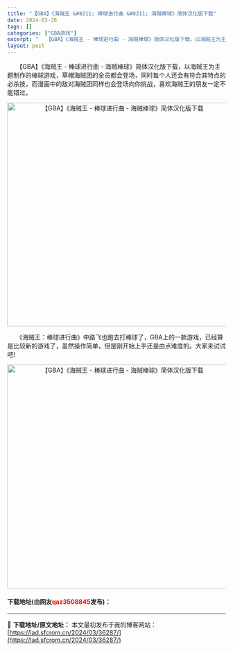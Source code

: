 ```yaml
---
title: "【GBA】《海贼王 &#8211; 棒球进行曲 &#8211; 海贼棒球》简体汉化版下载"
date: 2024-03-26
tags: []
categories: ["GBA游戏"]
excerpt: "　　【GBA】《海贼王 - 棒球进行曲 - 海贼棒球》简体汉化版下载，以海贼王为主题制作的棒球游戏，草帽海贼团的全员都会登场，同时每个人还会有符合其特点的必杀技，而漫画中的敌对海贼团同样也会登场向你挑战，喜欢海贼王的朋友一定不能错过。 　　《海贼王：棒球进行曲》中路飞也跑去打棒球了，GBA上的一款游&hellip;"
layout: post
---
```


 <p>　　【GBA】《海贼王 - 棒球进行曲 - 海贼棒球》简体汉化版下载，以海贼王为主题制作的棒球游戏，草帽海贼团的全员都会登场，同时每个人还会有符合其特点的必杀技，而漫画中的敌对海贼团同样也会登场向你挑战，喜欢海贼王的朋友一定不能错过。</p> <p align="center"><img align="" border="0" src="https://lad.sfcrom.cn/wp-content/uploads/2024/03/20240326_660263ccd32b1.jpg" width="516" alt="【GBA】《海贼王 - 棒球进行曲 - 海贼棒球》简体汉化版下载" /></p> <p>　　《海贼王：棒球进行曲》中路飞也跑去打棒球了，GBA上的一款游戏，已经算是比较新的游戏了，虽然操作简单，但是刚开始上手还是由点难度的。大家来试试吧!</p> <p align="center"><img align="" border="0" src="https://lad.sfcrom.cn/wp-content/uploads/2024/03/20240326_660263cd417b1.jpg" width="516" alt="【GBA】《海贼王 - 棒球进行曲 - 海贼棒球》简体汉化版下载" /></p> <p><h4>下载地址(由网友<font color="red">qaz3508845</font>发布)：</h4></p> 

---
📖 **下载地址/原文地址：** 本文最初发布于我的博客网站：[https://lad.sfcrom.cn/2024/03/36287/](https://lad.sfcrom.cn/2024/03/36287/)
